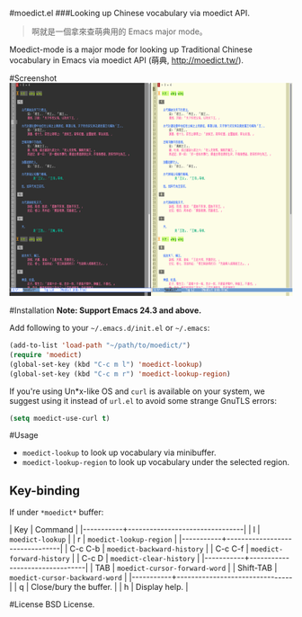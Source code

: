 #moedict.el
###Looking up Chinese vocabulary via moedict API.

>啊就是一個拿來查萌典用的 Emacs major mode。

Moedict-mode is a major mode for looking up Traditional Chinese vocabulary in Emacs via moedict API (萌典, http://moedict.tw/).

#Screenshot
<a href="https://raw.github.com/kuanyui/moedict.el/master/screenshot.png"><img src="screenshot.png" width="710" height="379"/></a>

#Installation
**Note: Support Emacs 24.3 and above.**

Add following to your `~/.emacs.d/init.el` or `~/.emacs`:
```lisp
(add-to-list 'load-path "~/path/to/moedict/")
(require 'moedict)
(global-set-key (kbd "C-c m l") 'moedict-lookup)
(global-set-key (kbd "C-c m r") 'moedict-lookup-region)
```

If you're using Un*x-like OS and `curl` is available on your system, we suggest using it instead of `url.el` to avoid some strange GnuTLS errors:

```lisp
(setq moedict-use-curl t)
```

#Usage
- `moedict-lookup` to look up vocabulary via minibuffer.
- `moedict-lookup-region` to look up vocabulary under the selected region.

## Key-binding
If under `*moedict*` buffer:

| Key       | Command                        |
|-----------+--------------------------------|
| l         | `moedict-lookup`               |
| r         | `moedict-lookup-region`        |
|-----------+--------------------------------|
| C-c C-b   | `moedict-backward-history`     |
| C-c C-f   | `moedict-forward-history`      |
| C-c D     | `moedict-clear-history`        |
|-----------+--------------------------------|
| TAB       | `moedict-cursor-forward-word`  |
| Shift-TAB | `moedict-cursor-backward-word` |
|-----------+--------------------------------|
| q         | Close/bury the buffer.         |
| h         | Display help.                  |

#License
BSD License.
